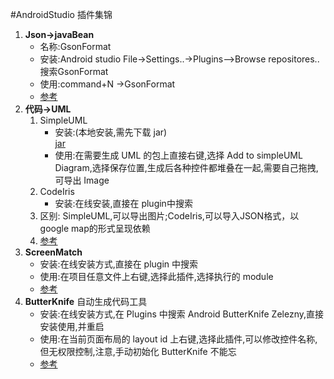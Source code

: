 #AndroidStudio 插件集锦

1. **Json->javaBean**
	+ 名称:GsonFormat
	+ 安装:Android studio File->Settings..->Plugins–>Browse repositores..搜索GsonFormat 
	+ 使用:command+N ->GsonFormat
	+ <a href="http://blog.csdn.net/garfielder007/article/details/53617360">参考</a>
2. **代码->UML**
	1. SimpleUML
		+ 安装:(本地安装,需先下载 jar)<br /><a href="https://plugins.jetbrains.com/plugin/4946?pr=">jar</a>
		+ 使用:在需要生成 UML 的包上直接右键,选择 Add to simpleUML Diagram,选择保存位置,生成后各种控件都堆叠在一起,需要自己拖拽,可导出 Image
	2. CodeIris
		+ 安装:在线安装,直接在 plugin中搜索
	3. 区别:  SimpleUML,可以导出图片;CodeIris,可以导入JSON格式，以google map的形式呈现依赖
	4. <a href="http://blog.csdn.net/jiankeufo/article/details/67632692">参考</a>
3. **ScreenMatch**
	+  安装:在线安装方式,直接在 plugin 中搜索
	+  使用:在项目任意文件上右键,选择此插件,选择执行的 module
	+ <a href="http://blog.csdn.net/fesdgasdgasdg/article/details/78108169?utm_source=tuicool&utm_medium=referral">参考</a>
4. **ButterKnife** 自动生成代码工具
	+ 安装:在线安装方式,在 Plugins 中搜索 Android ButterKnife Zelezny,直接安装使用,并重启
	+ 使用:在当前页面布局的 layout id 上右键,选择此插件,可以修改控件名称,但无权限控制,注意,手动初始化 ButterKnife 不能忘
	+ <a href="https://www.cnblogs.com/zhengjunfei/p/5910497.html">参考</a>

